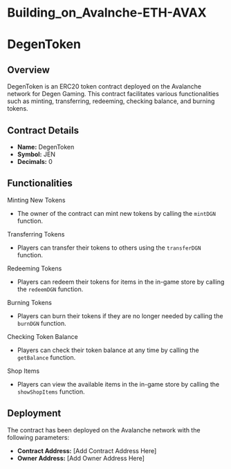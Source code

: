 # Building_on_Avalnche-ETH-AVAX

# DegenToken

## Overview

DegenToken is an ERC20 token contract deployed on the Avalanche network for Degen Gaming. This contract facilitates various functionalities such as minting, transferring, redeeming, checking balance, and burning tokens.

## Contract Details

- **Name:** DegenToken
- **Symbol:** JEN
- **Decimals:** 0

## Functionalities

Minting New Tokens
- The owner of the contract can mint new tokens by calling the `mintDGN` function.

Transferring Tokens
- Players can transfer their tokens to others using the `transferDGN` function.

Redeeming Tokens
- Players can redeem their tokens for items in the in-game store by calling the `redeemDGN` function.

Burning Tokens
- Players can burn their tokens if they are no longer needed by calling the `burnDGN` function.

Checking Token Balance
- Players can check their token balance at any time by calling the `getBalance` function.

Shop Items
- Players can view the available items in the in-game store by calling the `showShopItems` function.

## Deployment

The contract has been deployed on the Avalanche network with the following parameters:

- **Contract Address:** [Add Contract Address Here]
- **Owner Address:** [Add Owner Address Here]

